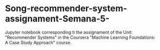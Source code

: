 # Song-recommender-system-assignament-Semana-5-
Jupyter notebook corresponding ti the assignament of the Unit: "Recommender Systems" in the Coursera "Machine Learning Foundations: A Case Study Approach" course.

